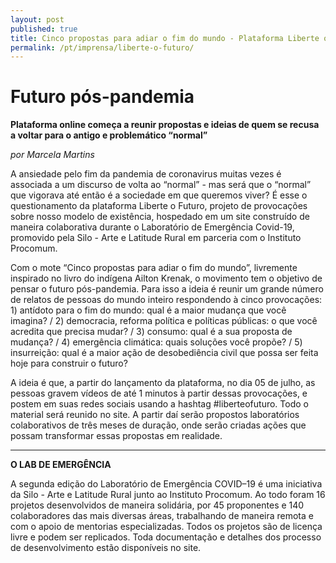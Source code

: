 ```yaml
---
layout: post
published: true
title: Cinco propostas para adiar o fim do mundo - Plataforma Liberte o Futuro
permalink: /pt/imprensa/liberte-o-futuro/
---
```



# Futuro pós-pandemia
**Plataforma online começa a reunir propostas e ideias de quem se recusa a voltar para o antigo e problemático “normal”**

*por Marcela Martins*

A ansiedade pelo fim da pandemia de coronavirus muitas vezes é associada a um discurso de volta ao “normal” - mas será que o “normal” que vigorava até então é a sociedade em que queremos viver? É esse o questionamento da plataforma Liberte o Futuro, projeto de provocações sobre nosso modelo de existência, hospedado em um site construído de maneira colaborativa durante o Laboratório de Emergência Covid-19, promovido pela Silo - Arte e Latitude Rural em parceria com o Instituto Procomum. 
  
Com o mote “Cinco propostas para adiar o fim do mundo”, livremente inspirado no livro do indígena Ailton Krenak, o movimento tem o objetivo de pensar o futuro pós-pandemia. Para isso a ideia é reunir um grande número de relatos de pessoas do mundo inteiro respondendo à cinco provocações: 1) antídoto para o fim do mundo: qual é a maior mudança que você imagina? / 2) democracia, reforma política e políticas públicas: o que você acredita que precisa mudar? / 3) consumo: qual é a sua proposta de mudança? / 4) emergência climática: quais soluções você propõe? / 5) insurreição: qual é a maior ação de desobediência civil que possa ser feita hoje para construir o futuro?
  
A ideia é que, a partir do lançamento da plataforma, no dia 05 de julho, as pessoas gravem vídeos de até 1 minutos à partir dessas provocações, e postem em suas redes sociais usando a hashtag #liberteofuturo. Todo o material será reunido no site. A partir daí serão propostos laboratórios colaborativos de três meses de duração, onde serão criadas ações que possam transformar essas propostas em realidade.
  
  
 
---

**O LAB DE EMERGÊNCIA**

A segunda edição do Laboratório de Emergência COVID–19 é uma iniciativa da Silo - Arte e Latitude Rural junto ao Instituto Procomum. Ao todo foram 16 projetos desenvolvidos de maneira solidária, por 45 proponentes e 140 colaboradores das mais diversas áreas, trabalhando de maneira remota e com o apoio de mentorias especializadas. Todos os projetos são de licença livre e podem ser replicados. Toda documentação e detalhes dos processo de desenvolvimento estão disponíveis no site.

